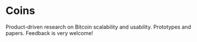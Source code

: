 # Coins
Product-driven research on Bitcoin scalability and usability. Prototypes and papers.
Feedback is very welcome! 
